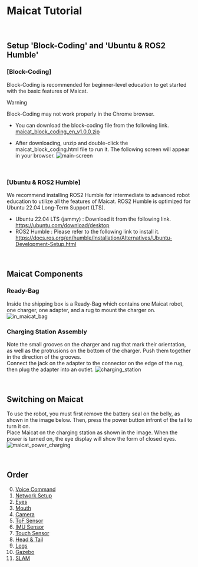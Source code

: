 # Maicat Tutorial
&nbsp;
## Setup 'Block-Coding' and 'Ubuntu & ROS2 Humble'
### [Block-Coding]
Block-Coding is recommended for beginner-level education to get started with the basic features of Maicat.

> [!WARNING]
> Block-Coding may not work properly in the Chrome browser.

- You can download the block-coding file from the following link.
[maicat_block_coding_en_v1.0.0.zip](https://github.com/user-attachments/files/19024090/maicat_block_coding_en_v1.0.0.zip)


- After downloading, unzip and double-click the maicat_block_coding.html file to run it. The following screen will appear in your browser.
![main-screen](https://github.com/user-attachments/assets/b510d665-9aa3-441a-8947-b190eee47e5b)

&nbsp;
### [Ubuntu & ROS2 Humble]
We recommend installing ROS2 Humble for intermediate to advanced robot education to utilize all the features of Maicat.
ROS2 Humble is optimized for Ubuntu 22.04 Long-Term Support (LTS).
- Ubuntu 22.04 LTS (jammy) : Download it from the following link.
https://ubuntu.com/download/desktop
- ROS2 Humble : Please refer to the following link to install it.
https://docs.ros.org/en/humble/Installation/Alternatives/Ubuntu-Development-Setup.html

&nbsp;
## Maicat Components
### Ready-Bag
Inside the shipping box is a Ready-Bag which contains one Maicat robot, one charger, one adapter, and a rug to mount the charger on.
![in_maicat_bag](https://github.com/user-attachments/assets/ecccaf49-2994-416b-9394-810ca51fa20b)

### Charging Station Assembly
Note the small grooves on the charger and rug that mark their orientation, as well as the protrusions on the bottom of the charger. Push them together in the direction of the grooves.<br/>
Connect the jack on the adapter to the connector on the edge of the rug, then plug the adapter into an outlet.
![charging_station](https://github.com/user-attachments/assets/b20f14d6-837d-4c93-80bb-4ab96bbdf800)


&nbsp;
## Switching on Maicat
To use the robot, you must first remove the battery seal on the belly, as shown in the image below.
Then, press the power button infront of the tail to turn it on.<br/>
Place Maicat on the charging station as shown in the image. When the power is turned on, the eye display will show the form of closed eyes. 
![maicat_power_charging](https://github.com/user-attachments/assets/f432e77c-0b34-4336-a05b-30fc5b49e9fc)

&nbsp;
## Order
0. [Voice Command](00_maicat_voice_commands/README.md)
1. [Network Setup](01_maicat_network/README.md)
2. [Eyes](02_maicat_eyes/README.md)
3. [Mouth](03_maicat_mouth/README.md)
4. [Camera](04_maicat_camera/README.md)
5. [ToF Sensor](05_maicat_tof_sensor/README.md)
6. [IMU Sensor](06_maicat_imu_sensor/README.md)
7. [Touch Sensor](07_maicat_touch_sensor/README.md)
8. [Head & Tail](08_maicat_move_head_and_tail/README.md)
9. [Legs](09_maicat_move_legs/README.md)
10. [Gazebo](10_maicat_gazebo/README.md)
11. [SLAM](11_maicat_slam/README.md)
